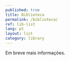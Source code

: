 ```yaml
---
published: true
title: Biblioteca
permalink: /biblioteca/
ref: lib-list
lang: pt
layout: list
category: library
---
```


Em breve mais informações.
